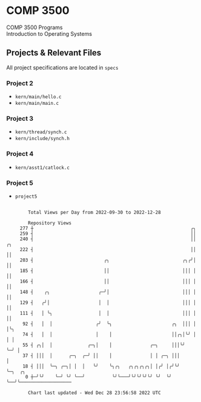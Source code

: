 # COMP 3500
COMP 3500 Programs  
Introduction to Operating Systems  
## Projects & Relevant Files
All project specifications are located in `specs`
### Project 2
- `kern/main/hello.c`
- `kern/main/main.c`
### Project 3
- `kern/thread/synch.c`
- `kern/include/synch.h`
### Project 4
- `kern/asst1/catlock.c`
### Project 5
- `project5`

```

        Total Views per Day from 2022-09-30 to 2022-12-28

        Repository Views
     277 ┼                                                          ╭╮
     259 ┤                                                          ││
     240 ┤                                                          ││ ╭╮
     222 ┤                                                          ││ ││
     203 ┤                          ╭╮                           ╭╮╭╯│ ││
     185 ┤                          ││                           │││ │ ││
     166 ┤                          ││                           │││ │ ││
     148 ┤    ╭╮                  ╭─╯│                           │││ │ ││
     129 ┤   ╭╯│                  │  │                           │││ │ ││
     111 ┤   │ ╰╮                 │  │                           │││ │ ││
      92 ┤   │  │                ╭╯  ╰╮                      ╭╮  │││ │ │╰╮
      74 ┤   │  │                │    │                      ││╭╮│╰╯ │ │ │
      55 ┤ ╭╮│  │             ╭─╮│    │              ╭─╮     │││╰╯   ╰─╯ │
      37 ┤ │││  │      ╭─╮  ╭─╯ ││    │              │ │ ╭─╮ │││         │
      18 ┤ │││  ╰─╮ ╭─╮│ │  │   ╰╯    ╰╮╭╮   ╭╮╭╮╭╮╭╮│ │╭╯ │╭╯╰╯         ╰─╮  ╭╮
       0 ┼─╯╰╯    ╰─╯ ╰╯ ╰──╯          ╰╯╰───╯╰╯╰╯╰╯╰╯ ╰╯  ╰╯              ╰──╯╰───────────────────

        Chart last updated - Wed Dec 28 23:56:58 2022 UTC
        
```
